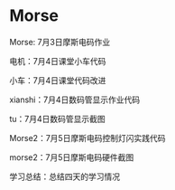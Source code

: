 # Morse
Morse: 7月3日摩斯电码作业

电机：7月4日课堂小车代码

小车：7月4日课堂代码改进

xianshi：7月4日数码管显示作业代码

tu：7月4日数码管显示截图

Morse2：7月5日摩斯电码控制灯闪实践代码

morse2：7月5日摩斯电码硬件截图

学习总结：总结四天的学习情况
